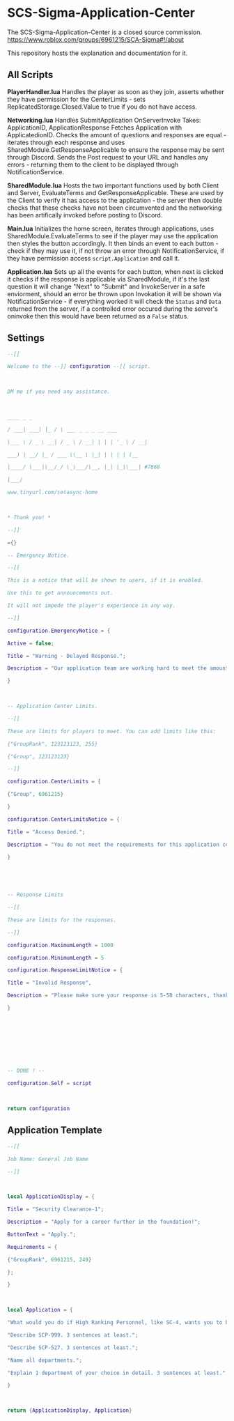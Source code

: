# SCS-Sigma-Application-Center
The SCS-Sigma-Application-Center is a closed source commission.
https://www.roblox.com/groups/6961215/SCA-Sigma#!/about

This repository hosts the explanation and documentation for it.

## All Scripts
**PlayerHandler.lua**
Handles the player as soon as they join, asserts whether they have permission for the CenterLimits - sets ReplicatedStorage.Closed.Value to true if you do not have access.

**Networking.lua**
Handles SubmitApplication OnServerInvoke
Takes: ApplicationID, ApplicationResponse
Fetches Application with ApplicatedionID.
Checks the amount of questions and responses are equal - iterates through each response and uses SharedModule.GetResponseApplicable to ensure the response may be sent through Discord. Sends the Post request to your URL and handles any errors - returning them to the client to be displayed through NotificationService.

**SharedModule.lua**
Hosts the two important functions used by both Client and Server, EvaluateTerms and GetResponseApplicable. These are used by the Client to verify it has access to the application - the server then double checks that these checks have not been circumvented and the networking has been artifically invoked before posting to Discord.

**Main.lua**
Initializes the home screen, iterates through applications, uses SharedModule.EvaluateTerms to see if the player may use the application then styles the button accordingly. It then binds an event to each button - check if they may use it, if not throw an error through NotificationService, if they have permission access `script.Application` and call it.

**Application.lua**
Sets up all the events for each button, when next is clicked it checks if the response is applicable via SharedModule, if it's the last question it will change "Next" to "Submit" and InvokeServer in a safe enviorment, should an error be thrown upon Invokation it will be shown via NotificationService - if everything worked it will check the `Status` and `Data` returned from the server, if a controlled error occured during the server's oninvoke then this would have been returned as a `False` status.


## Settings
```lua
--[[

Welcome to the --]] configuration --[[ script.

  

DM me if you need any assistance.

  

____ _ _

/ ___| ___| |_ / \ ___ _ _ _ __ ___

\___ \ / _ \ __| / _ \ / __| | | | '_ \ / __|

___) | __/ |_ / ___ \\__ \ |_| | | | | (__

|____/ \___|\__/_/ \_\___/\__, |_| |_|\___| #7868

|___/

www.tinyurl.com/setasync-home

  

* Thank you! *

--]]

={}

-- Emergency Notice.

--[[

This is a notice that will be shown to users, if it is enabled.

Use this to get announcements out.

It will not impede the player's experience in any way.

--]]

configuration.EmergencyNotice = {

Active = false;

Title = "Warning - Delayed Response.";

Description = "Our application team are working hard to meet the amount of new applications, please bare with us during this hard time. Thank you."

}

  

-- Application Center Limits.

--[[

These are limits for players to meet. You can add limits like this:

{"GroupRank", 123123123, 255}

{"Group", 123123123}

--]]

configuration.CenterLimits = {

{"Group", 6961215}

}

configuration.CenterLimitsNotice = {

Title = "Access Denied.";

Description = "You do not meet the requirements for this application center."

}

  

  

-- Response Limits

--[[

These are limits for the responses.

--]]

configuration.MaximumLength = 1000

configuration.MinimumLength = 5

configuration.ResponseLimitNotice = {

Title = "Invalid Response",

Description = "Please make sure your response is 5-50 characters, thank you."

}

  

  

  

  

-- DONE ! --

configuration.Self = script

  

return configuration
```

## Application Template
```lua
--[[

Job Name: General Job Name

--]]

  

local ApplicationDisplay = {

Title = "Security Clearance-1";

Description = "Apply for a career further in the foundation!";

ButtonText = "Apply.";

Requirements = {

{"GroupRank", 6961215, 249}

};

}

  

local Application = {

"What would you do if High Ranking Personnel, like SC-4, wants you to break the rule? 3 sentences at least.";

"Describe SCP-999. 3 sentences at least.";

"Describe SCP-527. 3 sentences at least.";

"Name all departments.";

"Explain 1 department of your choice in detail. 3 sentences at least.";

}

  

return {ApplicationDisplay, Application}
```

